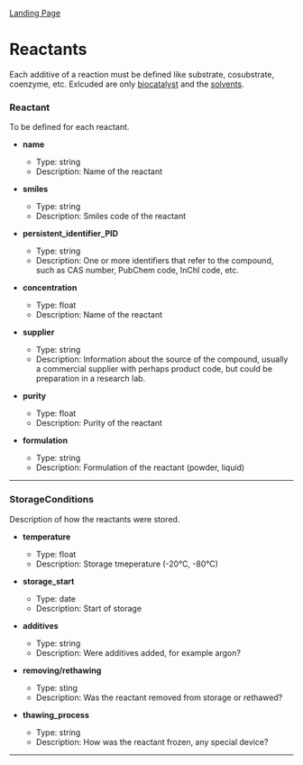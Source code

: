 [Landing Page](/Readme.md)
# Reactants

Each additive of a reaction must be defined like substrate, cosubstrate, coenzyme, etc. Exlcuded are only [biocatalyst](https://github.com/StephanM87/Strenda-biocatalysis/blob/main/ModelExamples/Biocatalyst/Readme.md) and the [solvents](https://github.com/StephanM87/Strenda-biocatalysis/tree/main/ModelExamples/Reaction_conditions).

### Reactant

To be defined for each reactant.

- __name__
  - Type: string
  - Description: Name of the reactant

- __smiles__
  - Type: string
  - Description: Smiles code of the reactant

- __persistent_identifier_PID__
  - Type: string
  - Description: One or more identifiers that refer to the compound, such as CAS number, PubChem code, InChI code, etc.

- __concentration__
  - Type: float
  - Description: Name of the reactant

- __supplier__
  - Type: string
  - Description: Information about the source of the compound, usually a commercial supplier with perhaps product code, but could be preparation in a research lab.

- __purity__
  - Type: float
  - Description: Purity of the reactant

- __formulation__
  - Type: string
  - Description: Formulation of the reactant (powder, liquid)

<hr>

### StorageConditions

Description of how the reactants were stored.

- __temperature__
  - Type: float
  - Description: Storage tmeperature (-20°C, -80°C)

- __storage_start__
  - Type: date
  - Description: Start of storage

- __additives__
  - Type: string
  - Description: Were additives added, for example argon?

- __removing/rethawing__
  - Type: sting
  - Description: Was the reactant removed from storage or rethawed?

- __thawing_process__
  - Type: string
  - Description: How was the reactant frozen, any special device?
 
<hr>
